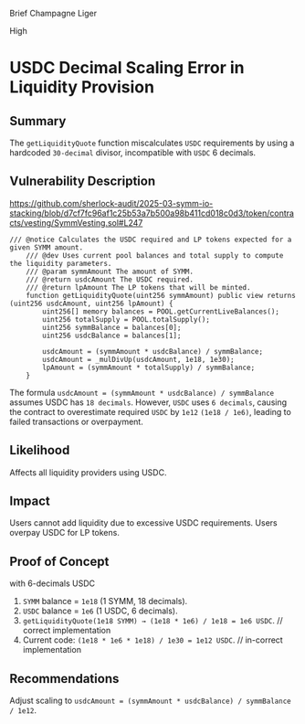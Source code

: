 Brief Champagne Liger

High

# USDC Decimal Scaling Error in Liquidity Provision

## Summary
The `getLiquidityQuote` function miscalculates `USDC` requirements by using a hardcoded `30-decimal` divisor, incompatible with `USDC` 6 decimals.

## Vulnerability Description
https://github.com/sherlock-audit/2025-03-symm-io-stacking/blob/d7cf7fc96af1c25b53a7b500a98b411cd018c0d3/token/contracts/vesting/SymmVesting.sol#L247
```solidity
/// @notice Calculates the USDC required and LP tokens expected for a given SYMM amount.
	/// @dev Uses current pool balances and total supply to compute the liquidity parameters.
	/// @param symmAmount The amount of SYMM.
	/// @return usdcAmount The USDC required.
	/// @return lpAmount The LP tokens that will be minted.
	function getLiquidityQuote(uint256 symmAmount) public view returns (uint256 usdcAmount, uint256 lpAmount) {
		uint256[] memory balances = POOL.getCurrentLiveBalances();
		uint256 totalSupply = POOL.totalSupply();
		uint256 symmBalance = balances[0];
		uint256 usdcBalance = balances[1];

		usdcAmount = (symmAmount * usdcBalance) / symmBalance;
		usdcAmount = _mulDivUp(usdcAmount, 1e18, 1e30);
		lpAmount = (symmAmount * totalSupply) / symmBalance;
	}
```
The formula `usdcAmount = (symmAmount * usdcBalance) / symmBalance` assumes USDC has `18 decimals`. However, `USDC` uses `6 decimals`, causing the contract to overestimate required `USDC` by `1e12` `(1e18 / 1e6)`, leading to failed transactions or overpayment.

## Likelihood
Affects all liquidity providers using USDC.

## Impact
Users cannot add liquidity due to excessive USDC requirements. Users overpay USDC for LP tokens.

## Proof of Concept

with 6-decimals USDC
1. `SYMM` balance = `1e18` (1 SYMM, 18 decimals).
2. `USDC` balance = `1e6` (1 USDC, 6 decimals).
3. `getLiquidityQuote(1e18 SYMM) → (1e18 * 1e6) / 1e18 = 1e6 USDC`. // correct implementation
4. Current code: `(1e18 * 1e6 * 1e18) / 1e30 = 1e12 USDC`. // in-correct implementation

## Recommendations
Adjust scaling to `usdcAmount = (symmAmount * usdcBalance) / symmBalance / 1e12`.

